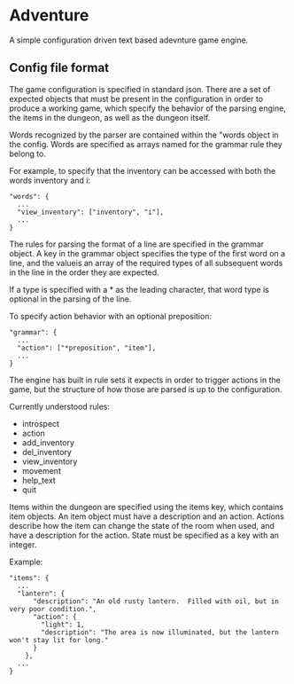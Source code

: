 Adventure
=========

A simple configuration driven text based adevnture game engine.

Config file format
------------------

The game configuration is specified in standard json.  There are a set of expected objects that must be present in the
configuration in order to produce a working game, which specify the behavior of the parsing engine, the items in the
dungeon, as well as the dungeon itself.

Words recognized by the parser are contained within the "words object in the config.  Words are specified as arrays named
for the grammar rule they belong to.  

For example, to specify that the inventory can be accessed with both the words inventory and i:

```
"words": {
  ...
  "view_inventory": ["inventory", "i"],
  ...
}
```

The rules for parsing the format of a line are specified in the grammar object.  A key in the grammar object specifies
the type of the first word on a line, and the valueis an array of the required types of all subsequent words in the
line in the order they are expected.

If a type is specified with a * as the leading character, that word type is optional in the parsing of the line.

To specify action behavior with an optional preposition:
```
"grammar": {
  ...
  "action": ["*preposition", "item"],
  ...
}
```

The engine has built in rule sets it expects in order to trigger actions in the game, but the structure of how
those are parsed is up to the configuration.

Currently understood rules:
* introspect
* action
* add_inventory
* del_inventory
* view_inventory
* movement
* help_text
* quit

Items within the dungeon are specified using the items key, which contains item objects.  An item object must have a
description and an action.  Actions describe how the item can change the state of the room when used, and have a
description for the action.  State must be specified as a key with an integer.

Example:
```
"items": {
  ...
  "lantern": {
      "description": "An old rusty lantern.  Filled with oil, but in very poor condition.",
      "action": {
        "light": 1,
        "description": "The area is now illuminated, but the lantern won't stay lit for long."
      }
    },
  ...
}
```

